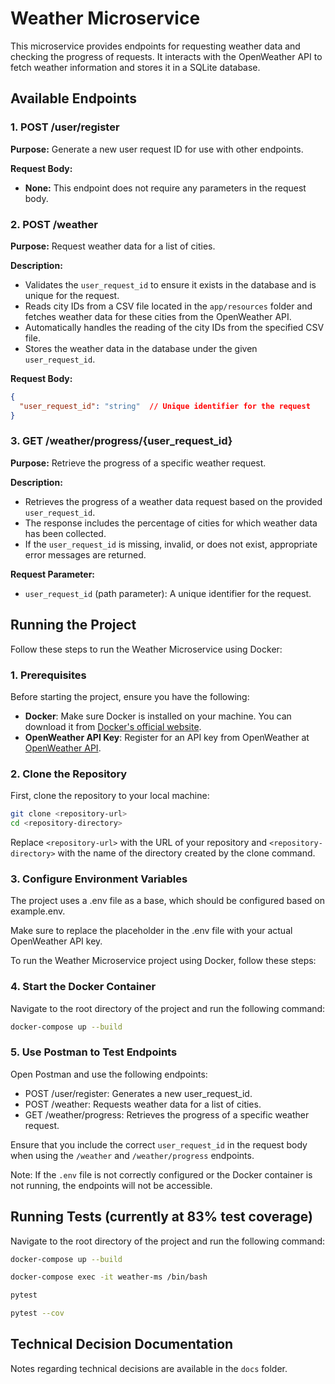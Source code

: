 # Weather Microservice

This microservice provides endpoints for requesting weather data and checking the progress of requests. It interacts with the OpenWeather API to fetch weather information and stores it in a SQLite database.

## Available Endpoints

### 1. POST /user/register

**Purpose:** Generate a new user request ID for use with other endpoints.

**Request Body:**
- **None:** This endpoint does not require any parameters in the request body.

### 2. **POST /weather**

**Purpose:** Request weather data for a list of cities.

**Description:**

* Validates the `user_request_id` to ensure it exists in the database and is unique for the request.
* Reads city IDs from a CSV file located in the `app/resources` folder and fetches weather data for these cities from the OpenWeather API.
* Automatically handles the reading of the city IDs from the specified CSV file.
* Stores the weather data in the database under the given `user_request_id`.

**Request Body:**

```json
{
  "user_request_id": "string"  // Unique identifier for the request
}
```

### 3. GET /weather/progress/{user_request_id}

**Purpose:** Retrieve the progress of a specific weather request.

**Description:**

* Retrieves the progress of a weather data request based on the provided `user_request_id`.
* The response includes the percentage of cities for which weather data has been collected.
* If the `user_request_id` is missing, invalid, or does not exist, appropriate error messages are returned.

**Request Parameter:**

- `user_request_id` (path parameter): A unique identifier for the request.
  
## Running the Project

Follow these steps to run the Weather Microservice using Docker:

### 1. Prerequisites

Before starting the project, ensure you have the following:

- **Docker**: Make sure Docker is installed on your machine. You can download it from [Docker's official website](https://www.docker.com/get-started).
- **OpenWeather API Key**: Register for an API key from OpenWeather at [OpenWeather API](https://openweathermap.org/api).

### 2. Clone the Repository

First, clone the repository to your local machine:

```bash
git clone <repository-url>
cd <repository-directory>
```

Replace `<repository-url>` with the URL of your repository and `<repository-directory>` with the name of the directory created by the clone command.

### 3. Configure Environment Variables

The project uses a .env file as a base, which should be configured based on example.env.

Make sure to replace the placeholder in the .env file with your actual OpenWeather API key.

To run the Weather Microservice project using Docker, follow these steps:

### 4. Start the Docker Container

   Navigate to the root directory of the project and run the following command:

   ```bash
   docker-compose up --build
   ```
### 5. Use Postman to Test Endpoints

Open Postman and use the following endpoints:

* POST /user/register: Generates a new user_request_id.
* POST /weather: Requests weather data for a list of cities.
* GET /weather/progress: Retrieves the progress of a specific weather request.

Ensure that you include the correct `user_request_id` in the request body when using the `/weather` and `/weather/progress` endpoints.

Note: If the `.env` file is not correctly configured or the Docker container is not running, the endpoints will not be accessible.

## Running Tests (currently at 83% test coverage)

Navigate to the root directory of the project and run the following command:

```bash
docker-compose up --build
```
```bash
docker-compose exec -it weather-ms /bin/bash
```
```bash
pytest
```
```bash
pytest --cov
```

## Technical Decision Documentation

Notes regarding technical decisions are available in the `docs` folder.
